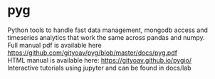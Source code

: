# pyg
Python tools to handle fast data management, mongodb access and timeseries analytics that work the same across pandas and numpy.
<br> Full manual pdf is available here https://github.com/gityoav/pyg/blob/master/docs/pyg.pdf
<br> HTML manual is available here: https://gityoav.github.io/pygio/
<br> Interactive tutorials using jupyter and can be found in docs/lab

